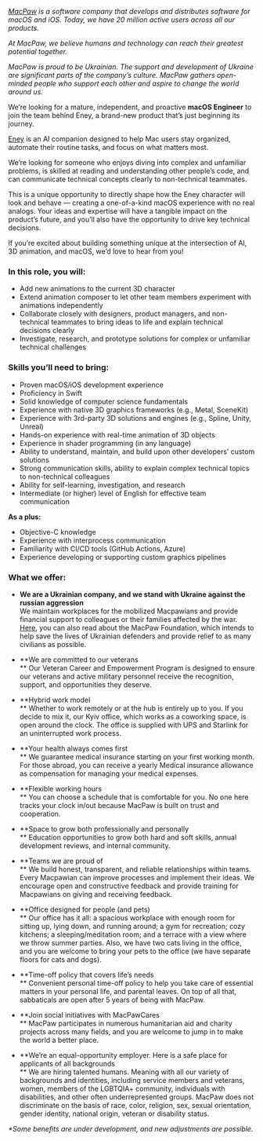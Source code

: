 _[MacPaw](https://macpaw.com/) is a software company that develops and
distributes software for macOS and iOS. Today, we have 20 million active users
across all our products._

_At MacPaw, we believe humans and technology can reach their greatest
potential together._

_MacPaw is proud to be Ukrainian. The support and development of Ukraine are
significant parts of the company’s culture. MacPaw gathers open-minded people
who support each other and aspire to change the world around us._

We’re looking for a mature, independent, and proactive **macOS Engineer** to
join the team behind Eney, a brand-new product that’s just beginning its
journey.

[Eney](https://macpaw.com/eney) is an AI companion designed to help Mac users
stay organized, automate their routine tasks, and focus on what matters most.

We’re looking for someone who enjoys diving into complex and unfamiliar
problems, is skilled at reading and understanding other people’s code, and can
communicate technical concepts clearly to non-technical teammates.

This is a unique opportunity to directly shape how the Eney character will
look and behave — creating a one-of-a-kind macOS experience with no real
analogs. Your ideas and expertise will have a tangible impact on the product’s
future, and you’ll also have the opportunity to drive key technical decisions.

If you’re excited about building something unique at the intersection of AI,
3D animation, and macOS, we’d love to hear from you!

### In this role, you will:

  * Add new animations to the current 3D character
  * Extend animation composer to let other team members experiment with animations independently
  * Collaborate closely with designers, product managers, and non-technical teammates to bring ideas to life and explain technical decisions clearly
  * Investigate, research, and prototype solutions for complex or unfamiliar technical challenges

### **Skills you’ll need to bring:**

  * Proven macOS/iOS development experience
  * Proficiency in Swift
  * Solid knowledge of computer science fundamentals
  * Experience with native 3D graphics frameworks (e.g., Metal, SceneKit)
  * Experience with 3rd-party 3D solutions and engines (e.g., Spline, Unity, Unreal)
  * Hands-on experience with real-time animation of 3D objects
  * Experience in shader programming (in any language)
  * Ability to understand, maintain, and build upon other developers’ custom solutions
  * Strong communication skills, ability to explain complex technical topics to non-technical colleagues
  * Ability for self-learning, investigation, and research
  * Intermediate (or higher) level of English for effective team communication

**As a plus:**

  * Objective-C knowledge
  * Experience with interprocess communication
  * Familiarity with CI/CD tools (GitHub Actions, Azure)
  * Experience developing or supporting custom graphics pipelines

### **What we offer:**

  * **We are a Ukrainian company, and we stand with Ukraine against the russian aggression**   
We maintain workplaces for the mobilized Macpawians and provide financial
support to colleagues or their families affected by the war.
[Here](https://macpaw.foundation/), you can also read about the MacPaw
Foundation, which intends to help save the lives of Ukrainian defenders and
provide relief to as many civilians as possible.

  * **We are committed to our veterans  
** Our Veteran Career and Empowerment Program is designed to ensure our
veterans and active military personnel receive the recognition, support, and
opportunities they deserve.

  * **Hybrid work model  
** Whether to work remotely or at the hub is entirely up to you. If you decide
to mix it, our Kyiv office, which works as a coworking space, is open around
the clock. The office is supplied with UPS and Starlink for an uninterrupted
work process.

  * **Your health always comes first  
** We guarantee medical insurance starting on your first working month. For
those abroad, you can receive a yearly Medical insurance allowance as
compensation for managing your medical expenses.

  * **Flexible working hours  
** You can choose a schedule that is comfortable for you. No one here tracks
your clock in/out because MacPaw is built on trust and cooperation.

  * **Space to grow both professionally and personally  
** Education opportunities to grow both hard and soft skills, annual
development reviews, and internal community.

  * **Teams we are proud of  
** We build honest, transparent, and reliable relationships within teams.
Every Macpawian can improve processes and implement their ideas. We encourage
open and constructive feedback and provide training for Macpawians on giving
and receiving feedback.

  * **Office designed for people (and pets)  
** Our office has it all: a spacious workplace with enough room for sitting
up, lying down, and running around; a gym for recreation; cozy kitchens; a
sleeping/meditation room; and a terrace with a view where we throw summer
parties. Also, we have two cats living in the office, and you are welcome to
bring your pets to the office (we have separate floors for cats and dogs).

  * **Time-off policy that covers life’s needs  
** Convenient personal time-off policy to help you take care of essential
matters in your personal life, and parental leaves. On top of all that,
sabbaticals are open after 5 years of being with MacPaw.

  * **Join social initiatives with MacPawCares  
** MacPaw participates in numerous humanitarian aid and charity projects
across many fields, and you are welcome to jump in to make the world a better
place.

  * **We’re an equal-opportunity employer. Here is a safe place for applicants of all backgrounds  
** We are hiring talented humans. Meaning with all our variety of backgrounds
and identities, including service members and veterans, women, members of the
LGBTQIA+ community, individuals with disabilities, and other often
underrepresented groups. MacPaw does not discriminate on the basis of race,
color, religion, sex, sexual orientation, gender identity, national origin,
veteran or disability status.  
  
_*Some benefits are under development, and new adjustments are possible._